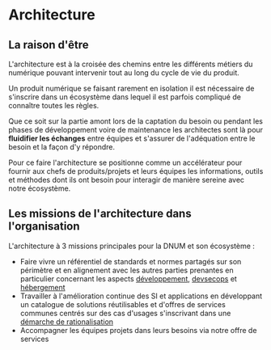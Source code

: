 # Architecture

## La raison d'être

L'architecture est à la croisée des chemins entre les différents métiers du numérique pouvant intervenir tout au long du cycle de vie du produit.

Un produit numérique se faisant rarement en isolation il est nécessaire de s'inscrire dans un écosystème dans lequel il est parfois compliqué de connaître toutes les règles.

Que ce soit sur la partie amont lors de la captation du besoin ou pendant les phases de développement voire de maintenance les architectes sont là pour **fluidifier les échanges** entre équipes et s'assurer de l'adéquation entre le besoin et la façon d'y répondre.

Pour ce faire l'architecture se positionne comme un accélérateur pour fournir aux chefs de produits/projets et leurs équipes les informations, outils et méthodes dont ils ont besoin pour interagir de manière sereine avec notre écosystème.

## Les missions de l'architecture dans l'organisation

L'architecture à 3 missions principales pour la DNUM et son écosystème : 

* Faire vivre un référentiel de standards et normes partagés sur son périmètre et en alignement avec les autres parties prenantes en particulier concernant les aspects [développement](../Developpement/README.md), [devsecops](../DevSecOps/README.md) et [hébergement](../Hebergement/README.md)
* Travailler à l'amélioration continue des SI et applications en développant un catalogue de solutions réutilisables et d'offres de services communes centrés sur des cas d'usages s'inscrivant dans une [démarche de rationalisation](./demarche.md)
* Accompagner les équipes projets dans leurs besoins via notre offre de services
